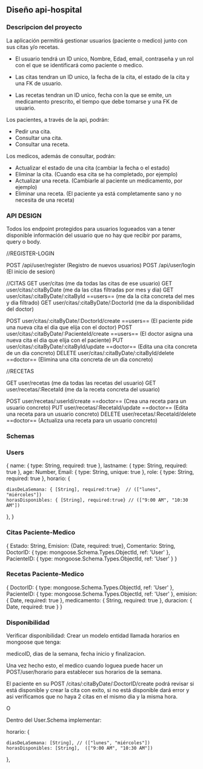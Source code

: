 ## Diseño api-hospital

### Descripcion del proyecto

La aplicación permitirá gestionar usuarios (paciente o medico) junto con sus citas y/o recetas.

- El usuario tendrá un ID unico, Nombre, Edad, email, contraseña y un rol con el que se identificará como paciente o medico.

- Las citas tendran un ID unico, la fecha de la cita, el estado de la cita y una FK de usuario.

- Las recetas tendran un ID unico, fecha con la que se emite, un medicamento prescrito, el tiempo que debe tomarse y una FK de usuario.

Los pacientes, a través de la api, podrán:

- Pedir una cita.
- Consultar una cita.
- Consultar una receta.

Los medicos, además de consultar, podrán:

- Actualizar el estado de una cita (cambiar la fecha o el estado)
- Eliminar la cita. (Cuando esa cita se ha completado, por ejemplo)
- Actualizar una receta. (Cambiarle al paciente un medicamento, por ejemplo)
- Eliminar una receta. (El paciente ya está completamente sano y no necesita de una receta)

### API DESIGN

Todos los endpoint protegidos para usuarios logueados van a tener disponible información del usuario que no hay que recibir por params, query o body.

//REGISTER-LOGIN

POST /api/user/register (Registro de nuevos usuarios)
POST /api/user/login (El inicio de sesion)

//CITAS
GET user/citas (me da todas las citas de ese usuario)
GET user/citas/:citaByDate (me da las citas filtradas por mes y dia)
GET user/citas/:citaByDate/:citaById ==users== (me da la cita concreta del mes y dia filtrado)
GET user/citas/:citaByDate/:DoctorId (me da la disponibilidad del doctor)

POST user/citas/:citaByDate/:DoctorId/create ==users== (El paciente pide una nueva cita el dia que elija con el doctor)
POST user/citas/:citaByDate/:PacienteId/create ==users== (El doctor asigna una nueva cita el dia que elija con el paciente)
PUT user/citas/:citaByDate/:citaById/update ==doctor== (Edita una cita concreta de un dia concreto)
DELETE user/citas/:citaByDate/:citaById/delete ==doctor== (Elimina una cita concreta de un dia concreto)

//RECETAS

GET user/recetas (me da todas las recetas del usuario)
GET user/recetas/:RecetaId (me da la receta concreta del usuario)

POST user/recetas/:userId/create ==doctor== (Crea una receta para un usuario concreto)
PUT user/recetas/:RecetaId/update ==doctor== (Edita una receta para un usuario concreto)
DELETE user/recetas/:RecetaId/delete ==doctor== (Actualiza una receta para un usuario concreto)

### Schemas

### Users

{
name: { type: String, required: true },
lastname: { type: String, required: true },
age: Number,
Email: { type: String, unique: true },
role: { type: String, required: true },
horario: {

    diasDeLaSemana: { [String], required:true}  // (["lunes", "miércoles"])
    horasDisponibles: { [String], required:true} // (["9:00 AM", "10:30 AM"])

},
}

### Citas Paciente-Medico

{
Estado: String,
Emision: {Date, required: true},
Comentario: String,
DoctorID: { type: mongoose.Schema.Types.ObjectId, ref: 'User' },
PacienteID: { type: mongoose.Schema.Types.ObjectId, ref: 'User' }
}

### Recetas Paciente-Medico

{
DoctorID: { type: mongoose.Schema.Types.ObjectId, ref: 'User' },
PacienteID: { type: mongoose.Schema.Types.ObjectId, ref: 'User' },
emision: { Date, required: true },
medicamento: { String, required: true },
duracion: { Date, required: true }
}

### Disponibilidad

Verificar disponibilidad: Crear un modelo entidad llamada horarios en mongoose que tenga:

medicoID, dias de la semana, fecha inicio y finalizacion.

Una vez hecho esto, el medico cuando loguea puede hacer un POST/user/horario para establecer sus horarios de la semana.

El paciente en su POST /citas/:citaByDate/:DoctorID/create podrá revisar si está disponible y crear la cita con exito, si no está disponible dará error y asi verificamos que no haya 2 citas en el mismo dia y la misma hora.

O

Dentro del User.Schema implementar:

horario: {

    diasDeLaSemana: [String], // (["lunes", "miércoles"])
    horasDisponibles: [String],  (["9:00 AM", "10:30 AM"])

},
